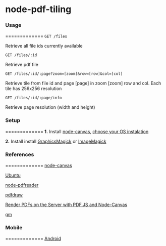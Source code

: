 # node-pdf-tiling

### Usage 
=============
```GET /files```

Retrieve all file ids currently available

```GET /files/:id```

Retrieve pdf file

```GET /files/:id/:page?zoom=[zoom]&row=[row]&col=[col]```

Retrieve tile from file id and page [page] in zoom [zoom] row and col. Each tile has 256x256 resolution

```GET /files/:id/:page/info```

Retrieve page resolution (width and height)

### Setup
=============
__1.__ Install [node-canvas](https://github.com/Automattic/node-canvas), [choose your OS instalation](https://github.com/Automattic/node-canvas/wiki/_pages)

__2.__ Install install [GraphicsMagick](http://www.graphicsmagick.org/) or [ImageMagick](http://www.imagemagick.org/)

### References
=============
[node-canvas](https://github.com/Automattic/node-canvas)

[Ubuntu](https://github.com/Automattic/node-canvas/wiki/Installation---Ubuntu-and-other-Debian-based-systems)

[node-pdfreader](https://github.com/jviereck/node-pdfreader)

[pdfdraw](https://github.com/flexpaper/pdfdraw)

[Render PDFs on the Server with PDF.JS and Node-Canvas](http://baudehlo.com/2013/02/21/render-pdfs-on-the-server-with-pdf-js-and-node-canvas/)

[gm](https://github.com/aheckmann/gm)

### Mobile
=============
[Android](https://github.com/bnsantos/android-tiling-example)
